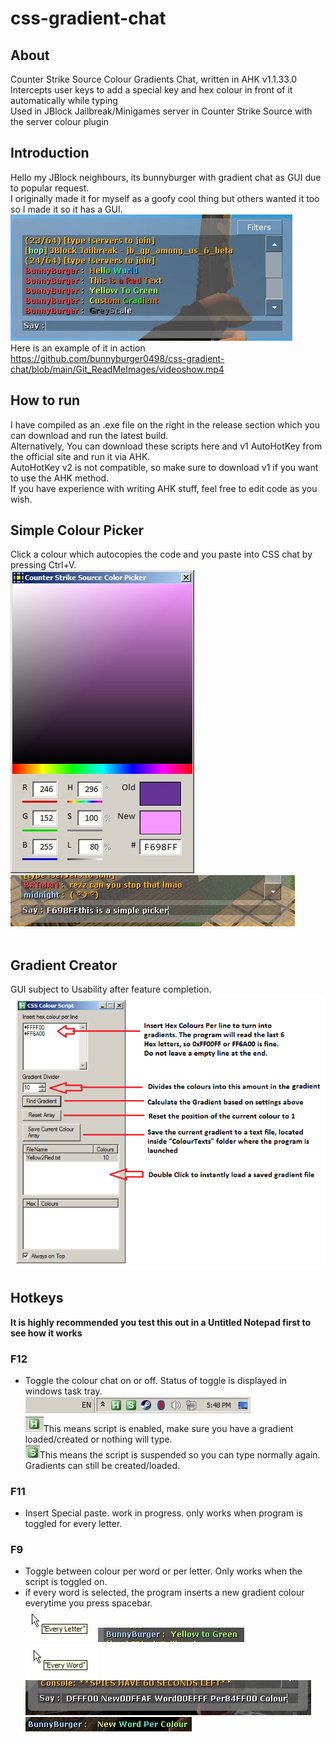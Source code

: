 # css-gradient-chat
## About
Counter Strike Source Colour Gradients Chat, written in AHK v1.1.33.0<br/>
Intercepts user keys to add a special key and hex colour in front of it automatically while typing<br/>
Used in JBlock Jailbreak/Minigames server in Counter Strike Source with the server colour plugin<br/>
## Introduction
Hello my JBlock neighbours, its bunnyburger with gradient chat as GUI due to popular request.<br/>
I originally made it for myself as a goofy cool thing but others wanted it too so I made it so it has a GUI.<br/>
![What is this](Git_ReadMeImages/readme_preview.jpg)<br/>
Here is an example of it in action<br/>
https://github.com/bunnyburger0498/css-gradient-chat/blob/main/Git_ReadMeImages/videoshow.mp4
## How to run
I have compiled as an .exe file on the right in the release section which you can download and run the latest build.<br/>
Alternatively, You can download these scripts here and v1 AutoHotKey from the official site and run it via AHK.<br/>
AutoHotKey v2 is not compatible, so make sure to download v1 if you want to use the AHK method.<br/>
If you have experience with writing AHK stuff, feel free to edit code as you wish.<br/>
## Simple Colour Picker
Click a colour which autocopies the code and you paste into CSS chat by pressing Ctrl+V.<br/>
![What is this](Git_ReadMeImages/simplepicker.jpg)<br/>
![What is this](Git_ReadMeImages/simplepicker_example.jpg)<br/>
<br/>
## Gradient Creator<br/>
GUI subject to Usability after feature completion.<br/>
![What is this](Git_ReadMeImages/gradient.png)<br/>
## Hotkeys<br/>
**It is highly recommended you test this out in a Untitled Notepad first to see how it works** <br/>
### **F12** <br/>
- Toggle the colour chat on or off. Status of toggle is displayed in windows task tray.<br/>
 ![What is this](Git_ReadMeImages/taskbar.jpg)<br/>
 ![What is this](Git_ReadMeImages/enabled.jpg)This means script is enabled, make sure you have a gradient loaded/created or nothing will type.<br/>
 ![What is this](Git_ReadMeImages/suspended.jpg)This means the script is suspended so you can type normally again. Gradients can still be created/loaded.<br/>
###  **F11** <br/>
- Insert Special paste. work in progress. only works when program is toggled for every letter. <br/>
###  **F9** <br/>
- Toggle between colour per word or per letter. Only works when the script is toggled on.<br/>
- if every word is selected, the program inserts a new gradient colour everytime you press spacebar.<br/>
![What is this](Git_ReadMeImages/every_letter.jpg)
![What is this](Git_ReadMeImages/everyletter.jpg)<br/>
![What is this](Git_ReadMeImages/every_word.jpg)
![What is this](Git_ReadMeImages/perword.jpg)
![What is this](Git_ReadMeImages/perword2.jpg)
